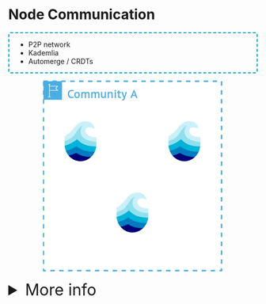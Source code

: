 # Node Communication

<div class="flex flex-row gap-2 m-t-2 m-b-12">
  <div class="flex flex-col flex-50 text-2xl justify-center" style="padding: 0 15px; border: 2px dashed #00a0cc; border-radius: 4px">

  <ul class="" style="">
    <li>P2P network</li>
    <li>Kademlia</li>
    <li>Automerge / CRDTs</li>
  </ul>

  </div>
  <div class="flex flex-col flex-50" style="padding: 0 15px;">
    <p align="center">
      <img src="../assets/images/node_comm.drawio.png"/>
    </p>
  </div>
</div>

<details>
  <summary class="highlight font-bold" style="font-size:xx-large; margin-bottom: 10px; ">More info</summary>

  <div class="flex flex-col text-xl" style="padding: 0 15px; border: 2px dashed #00a0cc; border-radius: 4px">

  Lorem ipsum dolor sit amet, consetetur sadipscing elitr, sed diam nonumy eirmod tempor invidunt ut labore et dolore magna aliquyam erat, sed diam voluptua. At vero eos et accusam et justo duo dolores et ea rebum. Stet clita kasd gubergren, no sea takimata sanctus est Lorem ipsum dolor sit amet. Lorem ipsum dolor sit amet, consetetur sadipscing elitr, sed diam nonumy eirmod tempor invidunt ut labore et dolore magna aliquyam erat, sed diam voluptua. At vero eos et accusam et justo duo dolores et ea rebum. Stet clita kasd gubergren, no sea takimata sanctus est Lorem ipsum dolor sit amet. Lorem ipsum dolor sit amet, consetetur sadipscing elitr, sed diam nonumy eirmod tempor invidunt ut labore et dolore magna aliquyam erat, sed diam voluptua. At vero eos et accusam et justo duo dolores et ea rebum. Stet clita kasd gubergren, no sea takimata sanctus est Lorem ipsum dolor sit amet.  

  Duis autem vel eum iriure dolor in hendrerit in vulputate velit esse molestie consequat, vel illum dolore eu feugiat nulla facilisis at vero eros et accumsan et iusto odio dignissim qui blandit praesent luptatum zzril delenit augue duis dolore te feugait nulla facilisi. Lorem ipsum dolor sit amet, consectetuer

  </div>
</details>
